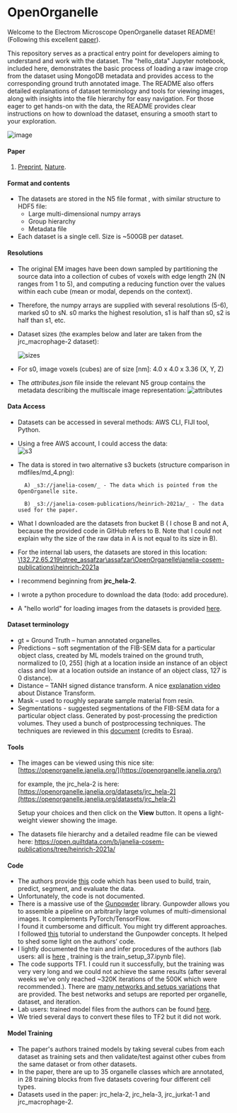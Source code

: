 # OpenOrganelle

Welcome to the Electrom Microscope OpenOrganelle dataset README! (Following this excellent [paper](https://www.nature.com/articles/s41586-021-03977-3)).

This repository serves as a practical entry point for developers aiming to understand and work with the dataset. The "hello_data" Jupyter notebook, included here, demonstrates the basic process of loading a raw image crop from the dataset using MongoDB metadata and provides access to the corresponding ground truth annotated image. The README also offers detailed explanations of dataset terminology and tools for viewing images, along with insights into the file hierarchy for easy navigation. For those eager to get hands-on with the data, the README provides clear instructions on how to download the dataset, ensuring a smooth start to your exploration. 

![image](https://github.com/nts-e/OpenOrganelle/assets/107881111/f609cd69-8582-45a5-a116-aeb791d358f8)


#### Paper

1.  [Preprint](https://www.biorxiv.org/content/10.1101/2020.11.14.382143v1.full), [Nature](https://www.nature.com/articles/s41586-021-03977-3).

#### Format and contents

 -  The datasets are stored in the N5 file format , with similar structure to HDF5 file:
	 - Large multi-dimensional numpy arrays
	 - Group hierarchy
	 - Metadata file
 - Each dataset is a single cell. Size is ~500GB per dataset.


#### Resolutions

- The original EM images have been down sampled by partitioning the source data into a collection of cubes of voxels with edge length 2N (N ranges from 1 to 5), and computing a reducing function over the values within each cube (mean or modal, depends on the context).
- Therefore, the numpy arrays are supplied with several resolutions (5-6), marked s0 to sN. s0 marks the highest resolution, s1 is half than s0, s2 is half than s1, etc.
- Dataset sizes (the examples below and later are taken from the jrc_macrophage-2 dataset):  
  
    ![sizes](https://github.com/nts-e/OpenOrganelle/blob/main/mdfiles/md_1.png)
- For s0, image voxels (cubes) are of size [nm]: 4.0 x 4.0 x 3.36 (X, Y, Z)
- The _attributes.json_ file inside the relevant N5 group contains the metadata describing the multiscale image representation:
![attributes](https://github.com/nts-e/OpenOrganelle/blob/main/mdfiles/md_2.jpg)
#### Data Access

- Datasets can be accessed in several methods: AWS CLI, FIJI tool, Python.
- Using a free AWS account, I could access the data:  
    ![s3](https://github.com/nts-e/OpenOrganelle/blob/main/mdfiles/md_3.png)
- The data is stored in two alternative s3 buckets (structure comparison in mdfiles/md_4.png):

		A) _s3://janelia-cosem/_ - The data which is pointed from the OpenOrganelle site.

		B) _s3://janelia-cosem-publications/heinrich-2021a/_ - The data used for the paper.

- What I downloaded are the datasets fron bucket B ( I chose B and not A, because the provided code in GitHub refers to B. Note that I could not explain why the size of the raw data in A is not equal to its size in B).

- For the internal lab users, the datasets are stored in this location: [\\132.72.65.219\qtree_assafzar\assafzar\OpenOrganelle\janelia-cosem-publications\heinrich-2021a](file://132.72.65.219/qtree_assafzar/assafzar/OpenOrganelle/janelia-cosem-publications/heinrich-2021a)

- I recommend beginning from **jrc_hela-2**.  

- I wrote a python procedure to download the data (todo: add procedure).

- A "hello world" for loading images from the datasets is provided [here](https://github.com/nts-e/OpenOrganelle/blob/main/Code/data_access/hello_data.ipynb).  

#### Dataset terminology
* gt = Ground Truth – human annotated organelles.
* Predictions – soft segmentation of the FIB-SEM data for a particular object class, created by ML models trained on the ground truth, normalized to [0, 255] (high at a location inside an instance of an object class and low at a location outside an instance of an object class, 127 is 0 distance).
* Distance – TANH signed distance transform. A nice [explanation video](https://www.youtube.com/watch?v=oxWfLTQoC5A) about Distance Transform.
* Mask – used to roughly separate sample material from resin.
* Segmentations - suggested segmentations of the FIB-SEM data for a particular object class. Generated by post-processing the prediction volumes. They used a bunch of postprocessing techniques. The techniques are reviewed in this [document](https://github.com/nts-e/OpenOrganelle/blob/main/mdfiles/Refinements%20in%20the%20paper-EM%20data.docx) (credits to Esraa).

#### Tools

- The images can be viewed using this nice site: [https://openorganelle.janelia.org/](https://openorganelle.janelia.org/)  
      
    for example, the jrc_hela-2 is here: [https://openorganelle.janelia.org/datasets/jrc_hela-2](https://openorganelle.janelia.org/datasets/jrc_hela-2)  
      
    Setup your choices and then click on the **View** button. It opens a light-weight viewer showing the image.  
- The datasets file hierarchy and a detailed readme file can be viewed here: https://open.quiltdata.com/b/janelia-cosem-publications/tree/heinrich-2021a/
  
   
#### Code

- The authors provide [this](https://github.com/saalfeldlab/CNNectome) code which has been used to build, train, predict, segment, and evaluate the data.
- Unfortunately, the code is not documented.
- There is a massive use of the [Gunpowder](http://funkey.science/gunpowder/index.html) library. Gunpowder allows you to assemble a pipeline on arbitrarily large volumes of multi-dimensional images. It complements PyTorch/TensorFlow.  
    I found it cumbersome and difficult. You might try different approaches.
    I followed [this](http://funkey.science/gunpowder/tutorial_simple_pipeline.html) tutorial to understand the Gunpowder concepts. It helped to shed some light on the authors’ code.
- I lightly documented the train and infer procedures of the authors (lab users: all is [here](file://132.72.65.219/qtree_assafzar/assafzar/Nitsan/OpenOrganelle/partial_training/setup37) , training is the train_setup_37.ipynb file).
- The code supports TF1. I could run it successfully, but the training was very very long and we could not achieve the same results (after several weeks we’ve only reached ~320K iterations of the 500K which were recommended.). There are [many networks and setups variations](https://github.com/janelia-cellmap/training_setups/blob/master/v0003.2/summary.md) that are provided. The best networks and setups are reported per organelle, dataset, and iteration.
- Lab users: trained model files from the authors can be found [here](file://132.72.65.219/qtree_assafzar/assafzar/Nitsan/OpenOrganelle/partial_training/trained_models_from_janelia).
- We tried several days to convert these files to TF2 but it did not work. 


#### Model Training
 - The paper's authors trained models by taking several cubes from each dataset as training sets and then validate/test against other cubes from the same dataset or from other datasets.
 - In the paper, there are up to 35 organelle classes which are annotated, in 28 training blocks from five datasets covering four different cell types. 
 - Datasets used in the paper: jrc_hela-2, jrc_hela-3, jrc_jurkat-1 and jrc_macrophage-2.
